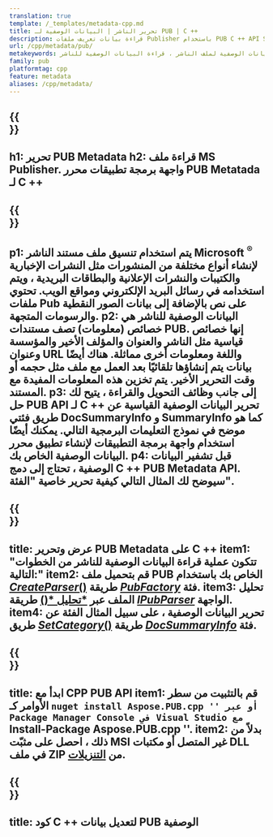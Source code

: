 ```yaml
---
translation: true
template: /_templates/metadata-cpp.md
title: تحرير الناشر | البيانات الوصفية لـ PUB | C ++
description: قراءة بيانات تعريف ملفات Publisher باستخدام PUB C ++ API Solution. تمنحك واجهة برمجة تطبيقات C ++ المحلية الوصول إلى خصائص SummaryInfo و DocSummaryInfo.
url: /cpp/metadata/pub/
metakeywords: تحرير البيانات الوصفية للناشر ، البيانات الوصفية لملف الناشر ، محرر البيانات الوصفية للناشر ، قراءة البيانات الوصفية لملف الناشر ، قراءة البيانات الوصفية للناشر
family: pub
platformtag: cpp
feature: metadata
aliases: /cpp/metadata/
---
```


{{<section banner>}}
---
h1: تحرير PUB Metadata
h2: قراءة ملف MS Publisher. واجهة برمجة تطبيقات محرر PUB Metatada لـ C ++
---

{{<section overview>}}
---
p1: يتم استخدام تنسيق ملف مستند الناشر Microsoft <sup> ® </sup> لإنشاء أنواع مختلفة من المنشورات مثل النشرات الإخبارية والكتيبات والنشرات الإعلانية والبطاقات البريدية ، ويتم استخدامه في رسائل البريد الإلكتروني ومواقع الويب. تحتوي ملفات Pub على نص بالإضافة إلى بيانات الصور النقطية والرسومات المتجهة.
p2: البيانات الوصفية للناشر هي خصائص (معلومات) تصف مستندات PUB. إنها خصائص قياسية مثل الناشر والعنوان والمؤلف الأخير والمؤسسة وعنوان URL واللغة ومعلومات أخرى مماثلة. هناك أيضًا بيانات يتم إنشاؤها تلقائيًا بعد العمل مع ملف مثل حجمه أو وقت التحرير الأخير. يتم تخزين هذه المعلومات المفيدة مع المستند.
p3: إلى جانب وظائف التحويل والقراءة ، يتيح لك حل PUB API لـ C ++ تحرير البيانات الوصفية القياسية عن طريق فئتي DocSummaryInfo و SummaryInfo كما هو موضح في نموذج التعليمات البرمجية التالي. يمكنك أيضًا استخدام واجهة برمجة التطبيقات لإنشاء تطبيق محرر البيانات الوصفية الخاص بك.
p4: قبل تشفير البيانات الوصفية ، تحتاج إلى دمج C ++ PUB Metadata API. سيوضح لك المثال التالي كيفية تحرير خاصية "الفئة".
---

{{<section feature1>}}
---
title: عرض وتحرير PUB Metadata على C ++
item1: "تتكون عملية قراءة البيانات الوصفية للناشر من الخطوات التالية:"
item2: قم بتحميل ملف PUB الخاص بك باستخدام [*CreateParser*()](https://reference.aspose.com/pub/cpp/class/aspose.pub.pub_factory#a88c04c4c35d45ee8febc7e1554d03c4b) طريقة [*PubFactory*](https://reference.aspose.com/pub/cpp/class/aspose.pub.pub_factory) فئة.
item3: تحليل الملف عبر [*تحليل *()](https://reference.aspose.com/pub/cpp/class/aspose.pub.i_pub_parser#ae9fc7043f382a5b4a7b694f0fe477915) طريقة [*IPubParser*](https://reference.aspose.com/pub/cpp/class/aspose.pub.i_pub_parser) الواجهة.
item4: تحرير البيانات الوصفية ، على سبيل المثال الفئة عن طريق [*SetCategory*()](https://reference.aspose.com/pub/cpp/class/aspose.pub.doc_summary_info#a2e023fe8e8ecd0bf03bb6c9d561f8fec) طريقة [*DocSummaryInfo*](https:/DocSummaryInfo*]/apireference.aspose.com/pub/cpp/class/aspose.pub.doc_summary_info) فئة.
---

{{<section feature2>}}
---
title: ابدأ مع CPP PUB API
item1: قم بالتثبيت من سطر الأوامر كـ `` nuget install Aspose.PUB.cpp '' أو عبر Package Manager Console في Visual Studio مع `` Install-Package Aspose.PUB.cpp ''.
item2: بدلاً من ذلك ، احصل على مثبّت MSI غير المتصل أو مكتبات DLL في ملف ZIP من [التنزيلات](https://releases.aspose.com/pub/cpp/).
---

{{<section codeexample>}}
---
title: كود C ++ لتعديل بيانات PUB الوصفية
---
